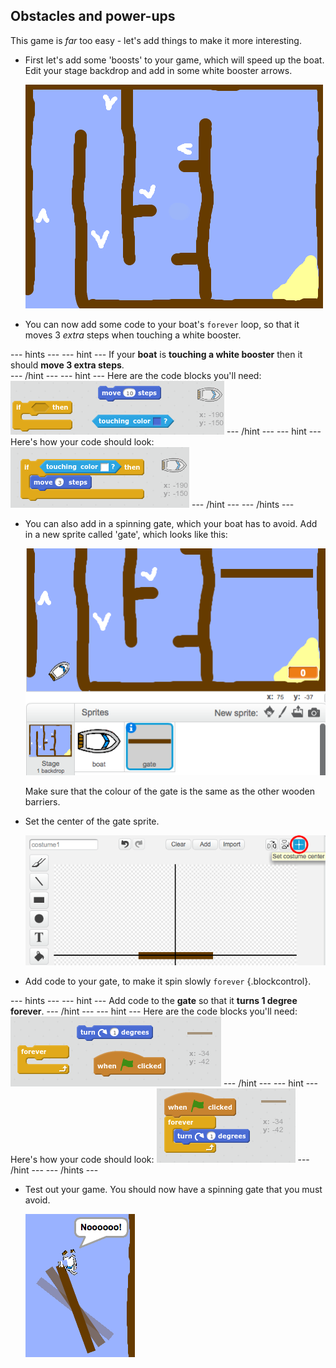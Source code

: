 ## Obstacles and power-ups 

This game is _far_ too easy - let's add things to make it more interesting.

+ First let's add some 'boosts' to your game, which will speed up the boat. Edit your stage backdrop and add in some white booster arrows.

	![screenshot](images/boat-boost.png)

+  You can now add some code to your boat's `forever` loop, so that it moves 3 _extra_ steps when touching a white booster.

--- hints ---
--- hint ---
If your __boat__ is __touching a white booster__ then it should __move 3 extra steps__.  
--- /hint ---
--- hint ---
Here are the code blocks you'll need:
![screenshot](images/boat-boost-blocks.png)
--- /hint ---
--- hint ---
Here's how your code should look:
![screenshot](images/boat-boost-code.png)
--- /hint ---
--- /hints ---

+ You can also add in a spinning gate, which your boat has to avoid. Add in a new sprite called 'gate', which looks like this:

	![screenshot](images/boat-gate.png)

	Make sure that the colour of the gate is the same as the other wooden barriers.

+ Set the center of the gate sprite.

	![screenshot](images/boat-center.png)

+ Add code to your gate, to make it spin slowly `forever` {.blockcontrol}.

--- hints ---
--- hint ---
Add code to the __gate__ so that it __turns 1 degree__ __forever__.
--- /hint ---
--- hint ---
Here are the code blocks you'll need:
![screenshot](images/boat-spin-blocks.png)
--- /hint ---
--- hint ---
Here's how your code should look:
![screenshot](images/boat-spin-code.png)
--- /hint ---
--- /hints ---


+ Test out your game. You should now have a spinning gate that you must avoid.

	![screenshot](images/boat-gate-test.png)


